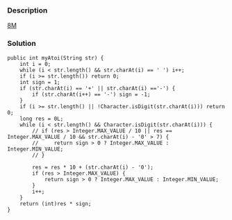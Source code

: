 ### Description
[8M](https://leetcode.com/problems/string-to-integer-atoi/description/)

### Solution

    public int myAtoi(String str) {
        int i = 0;
        while (i < str.length() && str.charAt(i) == ' ') i++;
        if (i >= str.length()) return 0;
        int sign = 1;
        if (str.charAt(i) == '+' || str.charAt(i) =='-') {
            if (str.charAt(i++) == '-') sign = -1;
        }
        if (i >= str.length() || !Character.isDigit(str.charAt(i))) return 0;
        long res = 0L;
        while (i < str.length() && Character.isDigit(str.charAt(i))) {
            // if (res > Integer.MAX_VALUE / 10 || res == Integer.MAX_VALUE / 10 && str.charAt(i) - '0' > 7) {
            //     return sign > 0 ? Integer.MAX_VALUE : Integer.MIN_VALUE;
            // }
            
            res = res * 10 + (str.charAt(i) - '0');
            if (res > Integer.MAX_VALUE) {
                return sign > 0 ? Integer.MAX_VALUE : Integer.MIN_VALUE;
            }
            i++;
        }
        return (int)res * sign;
    }
